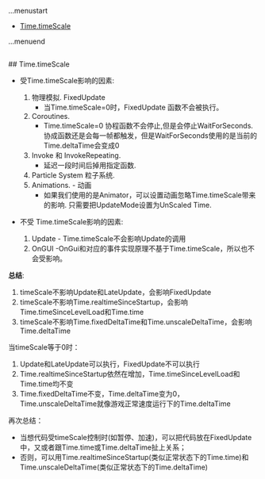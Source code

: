 ...menustart

   * [Time.timeScale](#052b29689e3fddb3f8de79d80f5c356f)

...menuend


<h2 id="052b29689e3fddb3f8de79d80f5c356f"></h2>
## Time.timeScale

 - 受Time.timeScale影响的因素:
    1. 物理模拟. FixedUpdate 
        - 当Time.timeScale=0时，FixedUpdate 函数不会被执行。
    2. Coroutines. 
        - Time.timeScale=0 协程函数不会停止,但是会停止WaitForSeconds. 协成函数还是会每一帧都触发，但是WaitForSeconds使用的是当前的Time.deltaTime会变成0
    3. Invoke  和 InvokeRepeating. 
        - 延迟一段时间后掉用指定函数.
    4. Particle System 粒子系统.
    5. Animations.  - 动画
        - 如果我们使用的是Animator，可以设置动画忽略Time.timeScale带来的影响. 只需要把UpdateMode设置为UnScaled Time.

 - 不受 Time.timeScale影响的因素:
    1. Update - Time.timeScale不会影响Update的调用
    2. OnGUI -OnGui和对应的事件实现原理不基于Time.timeScale，所以也不会受影响。

**总结**:

 1. timeScale不影响Update和LateUpdate，会影响FixedUpdate
 2. timeScale不影响Time.realtimeSinceStartup，会影响Time.timeSinceLevelLoad和Time.time
 3. timeScale不影响Time.fixedDeltaTime和Time.unscaleDeltaTime，会影响Time.deltaTime
    

当timeScale等于0时：

 1. Update和LateUpdate可以执行，FixedUpdate不可以执行
 2. Time.realtimeSinceStartup依然在增加，Time.timeSinceLevelLoad和Time.time均不变
 3. Time.fixedDeltaTime不变，Time.deltaTime变为0，Time.unscaleDeltaTime就像游戏正常速度运行下的Time.deltaTime
 

再次总结： 

 - 当想代码受timeScale控制时(如暂停、加速)，可以把代码放在FixedUpdate中，又或者跟Time.time或Time.deltaTime扯上关系；
 - 否则，可以用Time.realtimeSinceStartup(类似正常状态下的Time.time)和Time.unscaleDeltaTime(类似正常状态下的Time.deltaTime)

 
